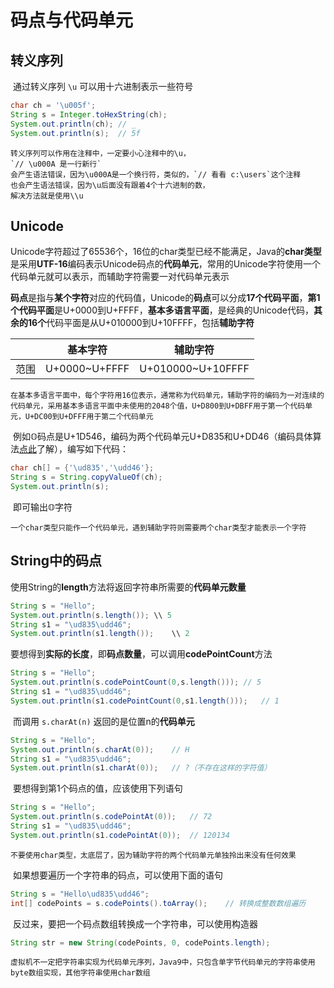 # 码点与代码单元



## 转义序列

​	通过转义序列 `\u` 可以用十六进制表示一些符号

```java
char ch = '\u005f';
String s = Integer.toHexString(ch);
System.out.println(ch);	// _
System.out.println(s);	// 5f
```

```warning
转义序列可以作用在注释中，一定要小心注释中的\u，
`// \u000A 是一行新行`
会产生语法错误，因为\u000A是一个换行符，类似的，`// 看看 c:\users`这个注释
也会产生语法错误，因为\u后面没有跟着4个十六进制的数，
解决方法就是使用\\u
```



## Unicode

​	Unicode字符超过了65536个，16位的char类型已经不能满足，Java的**char类型**是采用**UTF-16**编码表示Unicode码点的**代码单元**，常用的Unicode字符使用一个代码单元就可以表示，而辅助字符需要一对代码单元表示

​	**码点**是指与**某个字符**对应的代码值，Unicode的**码点**可以分成**17个代码平面**，**第1个代码平面**是U+0000到U+FFFF，**基本多语言平面**，是经典的Unicode代码，**其余的16个**代码平面是从U+010000到U+10FFFF，包括**辅助字符**

|      | 基本字符      | 辅助字符          |
| ---- | ------------- | ----------------- |
| 范围 | U+0000~U+FFFF | U+010000~U+10FFFF |

```note
在基本多语言平面中，每个字符用16位表示，通常称为代码单元，辅助字符的编码为一对连续的代码单元，采用基本多语言平面中未使用的2048个值，U+D800到U+DBFF用于第一个代码单元，U+DC00到U+DFFF用于第二个代码单元
```

​	例如𝕆码点是U+1D546，编码为两个代码单元U+D835和U+DD46（编码具体算法[点此](https://www.rfc-editor.org/rfc/rfc2781)了解），编写如下代码：

```java
char ch[] = {'\ud835','\udd46'};
String s = String.copyValueOf(ch);
System.out.println(s);
```

​	即可输出𝕆字符

```tip
一个char类型只能作一个代码单元，遇到辅助字符则需要两个char类型才能表示一个字符
```



## String中的码点

​	使用String的**length**方法将返回字符串所需要的**代码单元数量**

```java
String s = "Hello";
System.out.println(s.length());	\\ 5
String s1 = "\ud835\udd46";
System.out.println(s1.length());	\\ 2
```

​	要想得到**实际的长度**，即**码点数量**，可以调用**codePointCount**方法

```java
String s = "Hello";
System.out.println(s.codePointCount(0,s.length()));	// 5
String s1 = "\ud835\udd46";
System.out.println(s1.codePointCount(0,s1.length()));	// 1
```

​	而调用 `s.charAt(n)` 返回的是位置n的**代码单元**

```java
String s = "Hello";
System.out.println(s.charAt(0));	// H
String s1 = "\ud835\udd46";
System.out.println(s1.charAt(0));	// ?（不存在这样的字符值）
```

​	要想得到第1个码点的值，应该使用下列语句

```java
String s = "Hello";
System.out.println(s.codePointAt(0));	// 72
String s1 = "\ud835\udd46";
System.out.println(s1.codePointAt(0));	// 120134
```

```note
不要使用char类型，太底层了，因为辅助字符的两个代码单元单独拎出来没有任何效果
```

​	如果想要遍历一个字符串的码点，可以使用下面的语句

```java
String s = "Hello\ud835\udd46";
int[] codePoints = s.codePoints().toArray();    // 转换成整数数组遍历
```

​	反过来，要把一个码点数组转换成一个字符串，可以使用构造器

```java
String str = new String(codePoints, 0, codePoints.length);
```

```tip
虚拟机不一定把字符串实现为代码单元序列，Java9中，只包含单字节代码单元的字符串使用byte数组实现，其他字符串使用char数组
```

